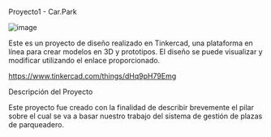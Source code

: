 Proyecto1 - Car.Park

![image](https://github.com/jespanap1/Project1/assets/140659730/a6330dbf-3011-4209-911a-d680c8c82e99)

Este es un proyecto de diseño realizado en Tinkercad, una plataforma en línea
para crear modelos en 3D y prototipos. El diseño se puede visualizar y modificar utilizando el enlace 
proporcionado.

https://www.tinkercad.com/things/dHq9pH79Emg

Descripción del Proyecto

Este proyecto fue creado con la finalidad de describir brevemente el pilar sobre el cual se va a basar nuestro trabajo del sistema de gestión de plazas de parqueadero.
